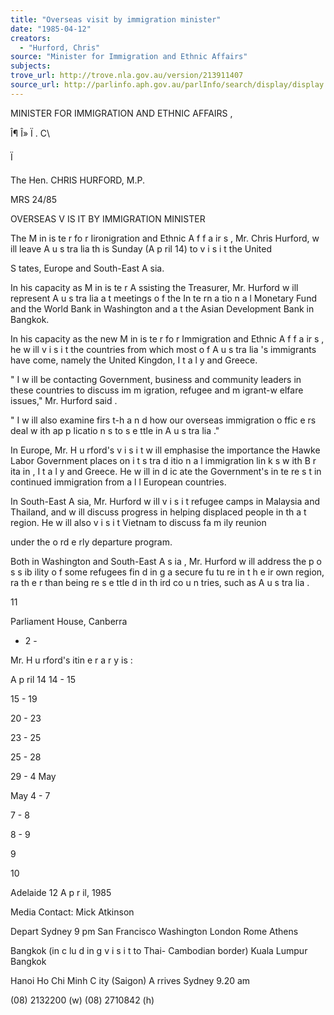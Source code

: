 ```yaml
---
title: "Overseas visit by immigration minister"
date: "1985-04-12"
creators:
  - "Hurford, Chris"
source: "Minister for Immigration and Ethnic Affairs"
subjects:
trove_url: http://trove.nla.gov.au/version/213911407
source_url: http://parlinfo.aph.gov.au/parlInfo/search/display/display.w3p;query=Id%3A%22media/pressrel/HPR09015107%22
---
```


 MINISTER FOR IMMIGRATION  AND ETHNIC AFFAIRS ,

 Î¶ Î» Ï .  C\

 Ï

 The Hen. CHRIS HURFORD, M.P.

 MRS 24/85

 OVERSEAS V IS IT BY IMMIGRATION MINISTER

 The M in is te r fo r Iironigration and Ethnic A f f a ir s , Mr. Chris Hurford,  w ill leave A u s tra lia  th is  Sunday (A p ril 14) to  v i s i t  the United  

 S tates, Europe and South-East A sia.

 In his capacity as M in is te r A ssisting the Treasurer, Mr. Hurford w ill   represent A u s tra lia  a t  meetings o f the In te rn a tio n a l Monetary Fund and  the World Bank in  Washington and a t the Asian Development Bank in   Bangkok.

 In his capacity as the new M in is te r fo r  Immigration and Ethnic   A f f a ir s , he w ill v i s i t  the countries from which most o f A u s tra lia 's   immigrants have come, namely the United Kingdon, I t a l y  and Greece.

 " I w ill be contacting Government, business and community leaders in   these countries to discuss im m igration, refugee and m igrant-w elfare   issues," Mr. Hurford said .

 " I w ill also examine firs t-h a n d  how our overseas immigration o ffic e rs   deal w ith ap p licatio n s to s e ttle  in A u s tra lia ."

 In Europe, Mr. H u rford's v i s i t  w ill emphasise the importance the Hawke  Labor Government places on i t s  tra d itio n a l immigration lin k s  w ith   B r ita in , I t a l y  and Greece. He w ill in d ic ate the Government's in te re s t   in continued immigration from a l l  European countries.

 In South-East A sia, Mr. Hurford w ill v i s i t  refugee camps in Malaysia  and Thailand, and w ill discuss progress in helping displaced people in   th a t region. He w ill also v i s i t  Vietnam to discuss fa m ily  reunion 

 under the o rd e rly  departure program.

 Both in  Washington and South-East A s ia , Mr. Hurford w ill address the  p o s s ib ility  o f some refugees fin d in g  a secure fu tu re  in t h e ir  own  region, ra th e r than being re s e ttle d  in  th ird  co u n tries, such as  A u s tra lia .

 11

 Parliament House, Canberra

 -  2 -

 Mr. H u rford's itin e r a r y  is :

 A p ril 14 14 -  15

 15 -  19 

 20 -  23 

 23 -  25 

 25 -  28

 29 -  4 May

 May 4 - 7  

 7 - 8

 8 -  9

 9 

 10

 Adelaide   12 A p r il, 1985

 Media Contact: Mick Atkinson

 Depart Sydney 9 pm San Francisco Washington London Rome Athens

 Bangkok (in c lu d in g  v i s i t  to Thai-   Cambodian border) Kuala Lumpur Bangkok

 Hanoi Ho Chi Minh C ity  (Saigon) A rrives Sydney 9.20 am

 (08) 2132200 (w)  (08) 2710842 (h)

